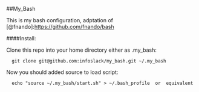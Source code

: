 ##My_Bash

This is my bash configuration, adptation of [@fnando]:https://github.com/fnando/bash

####Install:

Clone this repo into your home directory either as .my_bash:

      git clone git@github.com:infoslack/my_bash.git ~/.my_bash

Now you should added source to load script:

      echo "source ~/.my_bash/start.sh" > ~/.bash_profile  or  equivalent
